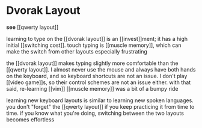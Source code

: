 # Dvorak Layout

**see** [[qwerty layout]]

learning to type on the [[dvorak layout]] is an [[invest]]ment; it has a high initial [[switching cost]]. touch typing is [[muscle memory]], which can make the switch from other layouts especially frustrating

the [[dvorak layout]] makes typing slightly more comfortable than the [[qwerty layout]]. I almost never use the mouse and always have both hands on the keyboard, and so keyboard shortcuts are not an issue. I don't play [[video game]]s, so their control schemes are not an issue either. with that said, re-learning [[vim]] [[muscle memory]] was a bit of a bumpy ride

learning new keyboard layouts is similar to learning new spoken languages. you don't "forget" the [[qwerty layout]] if you keep practicing it from time to time. if you know what you're doing, switching between the two layouts becomes effortless
